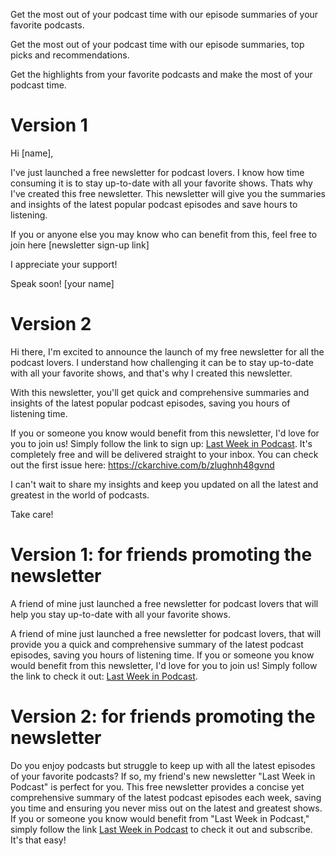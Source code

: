 
Get the most out of your podcast time with our episode summaries of your favorite podcasts.

Get the most out of your podcast time with our episode summaries, top picks and recommendations.

Get the highlights from your favorite podcasts and make the most of your podcast time.

# Version 1

Hi [name],

I've just launched a free newsletter for podcast lovers. I know how time consuming it is to stay up-to-date with all your favorite shows. Thats why I've created this free newsletter. This newsletter will give you the summaries and insights of the latest popular podcast episodes and save hours to listening.

If you or anyone else you may know who can benefit from this, feel free to join here [newsletter sign-up link] 

I appreciate your support!

Speak soon!
[your name] 


# Version 2

Hi there,
I'm excited to announce the launch of my free newsletter for all the podcast lovers. I understand how challenging it can be to stay up-to-date with all your favorite shows, and that's why I created this newsletter.

With this newsletter, you'll get quick and comprehensive summaries and insights of the latest popular podcast episodes, saving you hours of listening time.

If you or someone you know would benefit from this newsletter, I'd love for you to join us! Simply follow the link to sign up: [Last Week in Podcast](https://analyticsoul.ck.page/lastweekinpodcast). It's completely free and will be delivered straight to your inbox. You can check out the first issue here: https://ckarchive.com/b/zlughnh48gvnd

I can't wait to share my insights and keep you updated on all the latest and greatest in the world of podcasts.

Take care!

# Version 1: for friends promoting the newsletter
A friend of mine just launched a free newsletter for podcast lovers that will help you stay up-to-date with all your favorite shows.

A friend of mine just launched a free newsletter for podcast lovers, that will provide you a quick and comprehensive summary of the latest podcast episodes, saving you hours of listening time.
If you or someone you know would benefit from this newsletter, I'd love for you to join us! Simply follow the link to check it out: [Last Week in Podcast](https://lastweekinpodcast.beehiiv.com/).

# Version 2: for friends promoting the newsletter
Do you enjoy podcasts but struggle to keep up with all the latest episodes of your favorite podcasts? If so, my friend's new newsletter "Last Week in Podcast" is perfect for you. This free newsletter provides a concise yet comprehensive summary of the latest podcast episodes each week, saving you time and ensuring you never miss out on the latest and greatest shows.  
If you or someone you know would benefit from "Last Week in Podcast," simply follow the link [Last Week in Podcast](https://lastweekinpodcast.beehiiv.com/) to check it out and subscribe. It's that easy!
